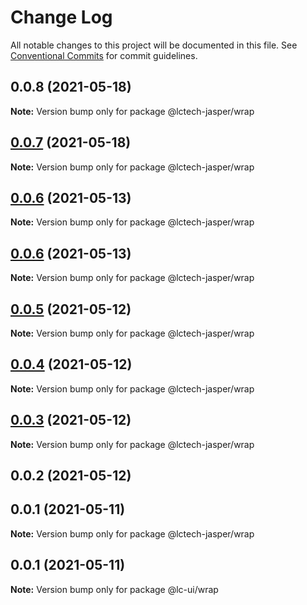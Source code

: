 # Change Log

All notable changes to this project will be documented in this file.
See [Conventional Commits](https://conventionalcommits.org) for commit guidelines.

## 0.0.8 (2021-05-18)

**Note:** Version bump only for package @lctech-jasper/wrap





## [0.0.7](https://github.com/lctech-jasper/ui-utility/compare/@lctech-jasper/wrap@0.0.6...@lctech-jasper/wrap@0.0.7) (2021-05-18)

**Note:** Version bump only for package @lctech-jasper/wrap





## [0.0.6](https://github.com/lctech-jasper/ui-utility/compare/@lctech-jasper/wrap@0.0.5...@lctech-jasper/wrap@0.0.6) (2021-05-13)

**Note:** Version bump only for package @lctech-jasper/wrap





## [0.0.6](https://github.com/lctech-jasper/ui-utility/compare/@lctech-jasper/wrap@0.0.5...@lctech-jasper/wrap@0.0.6) (2021-05-13)

**Note:** Version bump only for package @lctech-jasper/wrap





## [0.0.5](https://github.com/lctech-jasper/ui-utility/compare/@lctech-jasper/wrap@0.0.4...@lctech-jasper/wrap@0.0.5) (2021-05-12)

**Note:** Version bump only for package @lctech-jasper/wrap





## [0.0.4](https://github.com/lctech-jasper/ui-utility/compare/@lctech-jasper/wrap@0.0.3...@lctech-jasper/wrap@0.0.4) (2021-05-12)

**Note:** Version bump only for package @lctech-jasper/wrap





## [0.0.3](https://github.com/lctech-jasper/ui-utility/compare/@lctech-jasper/wrap@0.0.2...@lctech-jasper/wrap@0.0.3) (2021-05-12)

**Note:** Version bump only for package @lctech-jasper/wrap





## 0.0.2 (2021-05-12)



## 0.0.1 (2021-05-11)

**Note:** Version bump only for package @lctech-jasper/wrap





## 0.0.1 (2021-05-11)

**Note:** Version bump only for package @lc-ui/wrap
